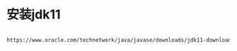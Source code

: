# 安装jdk11


```bash 

https://www.oracle.com/technetwork/java/javase/downloads/jdk11-downloads-5066655.html


```